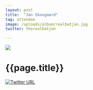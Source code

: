 ```yaml
---
layout: post
title:  "Jan Skovgaard"
tag: attendee
image: /uploads/album/realbatjan.jpg
twitter: therealbatjan

---
```


![]({{page.image}})
# {{page.title}}

[![Twitter URL](https://img.shields.io/twitter/url/https/twitter.com/{{page.twitter}}.svg?style=social&label=Follow%20%40{{page.twitter}})](https://twitter.com/{{page.twitter}})
